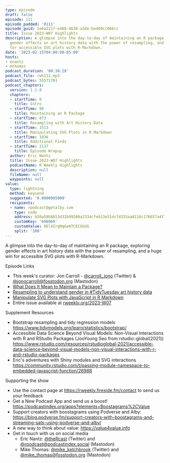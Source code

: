 ```yaml
---
type: episode
draft: false
episode: 111
episode_padded: '0111'
episode_guid: 2e6a2217-e460-4630-a34e-be409cc066cc
title: Issue 2023-W07 Highlights
description: A glimpse into the day-to-day of maintaining an R package, exploring
  gender effects in art history data with the power of resampling, and a huge win
  for accessible SVG plots with R-Markdown.
date: '2023-02-15T04:00:00-05:00'
hosts:
- enantz
- mthomas
podcast_duration: '00:38:28'
podcast_file: rwh111.mp3
podcast_bytes: 55571701
podcast_chapters:
  version: 1.1.0
  chapters:
  - startTime: 0
    title: Intro
  - startTime: 98
    title: Maintaining an R Package
  - startTime: 873
    title: Resampling with Art History Data
  - startTime: 1513
    title: Manipulating SVG Plots in R Markdown
  - startTime: 1936
    title: Additional Finds
  - startTime: 2137
    title: Episode Wrapup
  author: Eric Nantz
  title: Issue 2023-W07 Highlights
  podcastName: R Weekly Highlights
  description: null
  fileName: null
  waypoints: null
value:
  type: lightning
  method: keysend
  suggested: '0.0000005000'
  recipients:
  - name: rpodcast@getalby.com
    type: node
    address: 030a58b8653d32b99200a2334cfe913e51dc7d155aa0116c176657a4f1722677a3
    customKey: '696969'
    customValue: 0El4ZrgMqGemTCECGkUG
    split: '100'
---
```

A glimpse into the day-to-day of maintaining an R package, exploring
gender effects in art history data with the power of resampling, and a
huge win for accessible SVG plots with R-Markdown.

Episode Links

-   This week's curator: Jon Carroll -
    <a href="https://twitter.com/carroll_jono"
    rel="nofollow">@carroll_jono</a> (Twitter) &
    <a href="https://fosstodon.org/@jonocarroll"
    rel="nofollow">@jonocarroll@fosstodon.org</a> (Mastodon)
-   <a
    href="https://ropensci.org/blog/2023/02/07/what-does-it-mean-to-maintain-a-package/"
    rel="nofollow">What Does It Mean to Maintain a Package?</a>
-   <a href="https://juliasilge.com/blog/art-history/"
    rel="nofollow">Resampling to understand gender in #TidyTuesday art
    history data</a>
-   <a href="https://yihui.org/en/2023/02/manipulate-svg/"
    rel="nofollow">Manipulate SVG Plots with JavaScript in R Markdown</a>
-   Entire issue available at
    <a href="https://rweekly.org/2023-W07.html"
    rel="nofollow">rweekly.org/2023-W07</a>

Supplement Resources

-   Bootstrap resampling and tidy regression models
    <a href="https://www.tidymodels.org/learn/statistics/bootstrap/"
    rel="nofollow">https://www.tidymodels.org/learn/statistics/bootstrap/</a>
-   Accessible Data Science Beyond Visual Models: Non-Visual
    Interactions with R and RStudio Packages (JooYoung Seo from
    rstudio::global(2021)) <a
    href="https://www.rstudio.com/resources/rstudioglobal-2021/accessible-data-science-beyond-visual-models-non-visual-interactions-with-r-and-rstudio-packages"
    rel="nofollow">https://www.rstudio.com/resources/rstudioglobal-2021/accessible-data-science-beyond-visual-models-non-visual-interactions-with-r-and-rstudio-packages</a>
-   Eric's adventures with Shiny modules and SVG interactions <a
    href="https://community.rstudio.com/t/passing-module-namespace-to-embedded-javascript-function/26988"
    rel="nofollow">https://community.rstudio.com/t/passing-module-namespace-to-embedded-javascript-function/26988</a>

Supporting the show

-   Use the contact page at
    <a href="https://rweekly.fireside.fm/contact"
    rel="nofollow">https://rweekly.fireside.fm/contact</a> to send us
    your feedback
-   Get a New Podcast App and send us a boost!
    <a href="https://podcastindex.org/apps?elements=Boostagrams%2CValue"
    rel="nofollow">https://podcastindex.org/apps?elements=Boostagrams%2CValue</a>
-   Support creators with boostagrams using Podverse and Alby: <a
    href="https://blog.podverse.fm/support-creators-with-boostagrams-and-streaming-sats-using-podverse-and-alby/"
    rel="nofollow">https://blog.podverse.fm/support-creators-with-boostagrams-and-streaming-sats-using-podverse-and-alby/</a>
-   A new way to think about value: <a href="https://value4value.info"
    rel="nofollow">https://value4value.info</a>
-   Get in touch with us on social media
    -   Eric Nantz:
        <a href="https://twitter.com/theRcast" rel="nofollow">@theRcast</a>
        (Twitter) and <a href="https://podcastindex.social/@rpodcast"
        rel="nofollow">@rpodcast@podcastindex.social</a> (Mastodon)
    -   Mike Thomas: <a href="https://twitter.com/mike_ketchbrook"
        rel="nofollow">@mike_ketchbrook</a> (Twitter) and
        <a href="https://fosstodon.org/@mike_thomas"
        rel="nofollow">@mike_thomas@fosstodon.org</a> (Mastodon)
